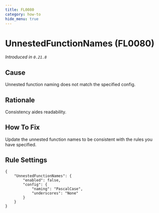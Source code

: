 ```yaml
---
title: FL0080
category: how-to
hide_menu: true
---
```


# UnnestedFunctionNames (FL0080)

*Introduced in `0.21.8`*

## Cause

Unnested function naming does not match the specified config.

## Rationale

Consistency aides readability.

## How To Fix

Update the unnested function names to be consistent with the rules you have specified.

## Rule Settings

    {
        "UnnestedFunctionNames": {
            "enabled": false,
            "config": {
                "naming": "PascalCase",
                "underscores": "None"
            }
        }
    }